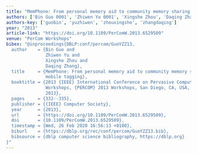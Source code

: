 ```yaml
---
title: "MemPhone: From personal memory aid to community memory sharing using mobile tagging"
authors: ['Bin Guo 0001', 'Zhiwen Yu 0001', 'Xingshe Zhou', 'Daqing Zhang 0001']
authors-key: ['guobin', 'yuzhiwen', 'zhouxingshe', 'zhangdaqing']
year: "2013"
article-link: "https://doi.org/10.1109/PerComW.2013.6529509"
venue: "PerCom Workshops"
bibex: "@inproceedings{DBLP:conf/percom/GuoYZZ13,
  author    = {Bin Guo and
               Zhiwen Yu and
               Xingshe Zhou and
               Daqing Zhang},
  title     = {MemPhone: From personal memory aid to community memory sharing using
               mobile tagging},
  booktitle = {2013 {IEEE} International Conference on Pervasive Computing and Communications
               Workshops, {PERCOM} 2013 Workshops, San Diego, CA, USA, March 18-22,
               2013},
  pages     = {332--335},
  publisher = {{IEEE} Computer Society},
  year      = {2013},
  url       = {https://doi.org/10.1109/PerComW.2013.6529509},
  doi       = {10.1109/PerComW.2013.6529509},
  timestamp = {Wed, 26 Feb 2020 16:56:13 +0100},
  biburl    = {https://dblp.org/rec/conf/percom/GuoYZZ13.bib},
  bibsource = {dblp computer science bibliography, https://dblp.org}
}"
---
```

